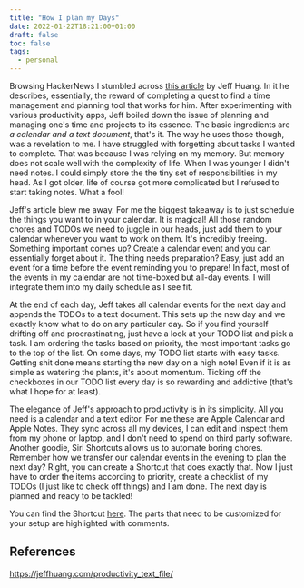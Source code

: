 ```yaml
---
title: "How I plan my Days"
date: 2022-01-22T18:21:00+01:00
draft: false
toc: false
tags:
  - personal
---
```


Browsing HackerNews I stumbled across [this article](https://jeffhuang.com/productivity_text_file/) by Jeff Huang. In it he describes, essentially, the reward of completing a quest to find a time management and planning tool that works for him. After experimenting with various productivity apps, Jeff boiled down the issue of planning and managing one's time and projects to its essence. The basic ingredients are *a calendar and a text document*, that's it. The way he uses those though, was a revelation to me. I have struggled with forgetting about tasks I wanted to complete. That was because I was relying on my memory. But memory does not scale well with the complexity of life. When I was younger I didn't need notes. I could simply store the the tiny set of responsibilities in my head. As I got older, life of course got more complicated but I refused to start taking notes. What a fool!

Jeff's article blew me away. For me the biggest takeaway is to just schedule the things you want to in your calendar. It is magical! All those random chores and TODOs we need to juggle in our heads, just add them to your calendar whenever you want to work on them. It's incredibly freeing. Something important comes up? Create a calendar event and you can essentially forget about it. The thing needs preparation? Easy, just add an event for a time before the event reminding you to prepare! In fact, most of the events in my calendar are not time-boxed but all-day events. I will integrate them into my daily schedule as I see fit.

At the end of each day, Jeff takes all calendar events for the next day and appends the TODOs to a text document. This sets up the new day and we exactly know what to do on any particular day. So if you find yourself drifting off and procrastinating, just have a look at your TODO list and pick a task. I am ordering the tasks based on priority, the most important tasks go to the top of the list. On some days, my TODO list starts with easy tasks. Getting shit done means starting the new day on a high note! Even if it is as simple as watering the plants, it's about momentum. Ticking off the checkboxes in our TODO list every day is so rewarding and addictive (that's what I hope for at least).

The elegance of Jeff's approach to productivity is in its simplicity. All you need is a calendar and a text editor. For me these are Apple Calendar and Apple Notes. They sync across all my devices, I can edit and inspect them from my phone or laptop, and I don't need to spend on third party software. Another goodie, Siri Shortcuts allows us to automate boring chores. Remember how we transfer our calendar events in the evening to plan the next day? Right, you can create a Shortcut that does exactly that. Now I just have to order the items according to priority, create a checklist of my TODOs (I just like to check off things) and I am done. The next day is planned and ready to be tackled!

You can find the Shortcut [here](https://www.icloud.com/shortcuts/558faa2ac4b746079e5f69c30f5fbafe). The parts that need to be customized for your setup are highlighted with comments.

## References

<https://jeffhuang.com/productivity_text_file/>

